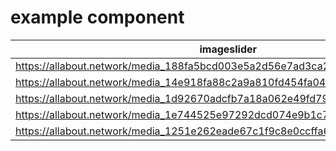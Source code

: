 # example component

| imageslider |
|-------------|
| https://allabout.network/media_188fa5bcd003e5a2d56e7ad3ca233300c9e52f1e5.png |
| https://allabout.network/media_14e918fa88c2a9a810fd454fa04f0bd152c01fed2.jpeg |
| https://allabout.network/media_1d92670adcfb7a18a062e49fd7967f4e9f76d8a52.jpeg |
| https://allabout.network/media_1e744525e97292dcd074e9b1c7ab2cf47a048f292.jpeg |
| https://allabout.network/media_1251e262eade67c1f9c8e0ccffa6d35945487140c.png |